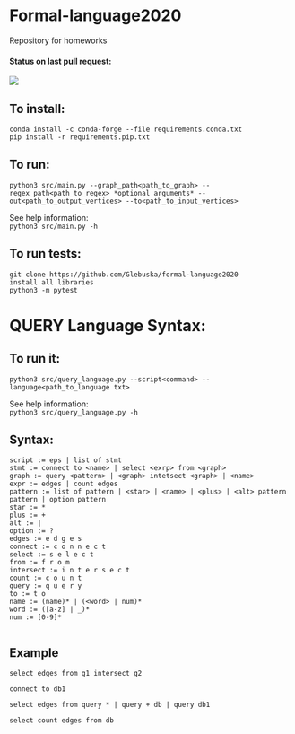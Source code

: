 # Formal-language2020
Repository for homeworks
#### Status on last pull request:<br>
<img src ="https://github.com/Glebuska/formal-language2020/workflows/Pytest/badge.svg"><br>

## To install: <br>
```
conda install -c conda-forge --file requirements.conda.txt
pip install -r requirements.pip.txt
```

## To run: <br>
```
python3 src/main.py --graph_path<path_to_graph> --regex_path<path_to_regex> *optional arguments* --out<path_to_output_vertices> --to<path_to_input_vertices>

```
See help information: <br>
``` python3 src/main.py -h ```

## To run tests: <br>
```
git clone https://github.com/Glebuska/formal-language2020
install all libraries
python3 -m pytest 
```

# QUERY Language Syntax: <br>

## To run it:
```
python3 src/query_language.py --script<command> --language<path_to_language txt>

```
See help information: <br>
``` python3 src/query_language.py -h ```

## Syntax:
```
script := eps | list of stmt
stmt := connect to <name> | select <exrp> from <graph>
graph := query <pattern> | <graph> intetsect <graph> | <name>
expr := edges | count edges
pattern := list of pattern | <star> | <name> | <plus> | <alt> pattern pattern | option pattern
star := *
plus := +
alt := |
option := ?
edges := e d g e s
connect := c o n n e c t
select := s e l e c t
from := f r o m
intersect := i n t e r s e c t
count := c o u n t
query := q u e r y
to := t o
name := (name)* | (<word> | num)*
word := ([a-z] | _)*
num := [0-9]*
 
```
## Example <br>
```
select edges from g1 intersect g2
```
```
connect to db1
```

```
select edges from query * | query + db | query db1
```
```
select count edges from db
```
